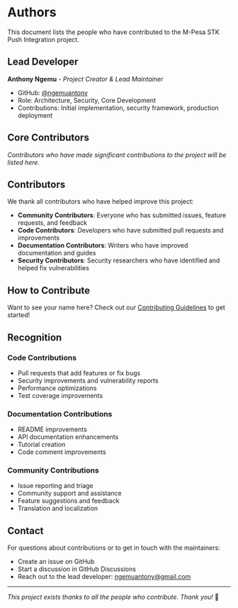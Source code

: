 # Authors

This document lists the people who have contributed to the M-Pesa STK Push Integration project.

## Lead Developer

**Anthony Ngemu** - *Project Creator & Lead Maintainer*
- GitHub: [@ngemuantony](https://github.com/ngemuantony)
- Role: Architecture, Security, Core Development
- Contributions: Initial implementation, security framework, production deployment

## Core Contributors

*Contributors who have made significant contributions to the project will be listed here.*

## Contributors

We thank all contributors who have helped improve this project:

- **Community Contributors**: Everyone who has submitted issues, feature requests, and feedback
- **Code Contributors**: Developers who have submitted pull requests and improvements
- **Documentation Contributors**: Writers who have improved documentation and guides
- **Security Contributors**: Security researchers who have identified and helped fix vulnerabilities

## How to Contribute

Want to see your name here? Check out our [Contributing Guidelines](CONTRIBUTING.md) to get started!

## Recognition

### Code Contributions
- Pull requests that add features or fix bugs
- Security improvements and vulnerability reports
- Performance optimizations
- Test coverage improvements

### Documentation Contributions
- README improvements
- API documentation enhancements
- Tutorial creation
- Code comment improvements

### Community Contributions
- Issue reporting and triage
- Community support and assistance
- Feature suggestions and feedback
- Translation and localization

## Contact

For questions about contributions or to get in touch with the maintainers:
- Create an issue on GitHub
- Start a discussion in GitHub Discussions
- Reach out to the lead developer: ngemuantony@gmail.com

---

*This project exists thanks to all the people who contribute. Thank you!* 🙏
